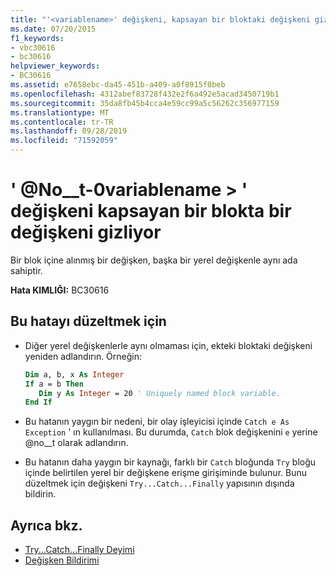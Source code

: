 ```yaml
---
title: "'<variablename>' değişkeni, kapsayan bir bloktaki değişkeni gizliyor"
ms.date: 07/20/2015
f1_keywords:
- vbc30616
- bc30616
helpviewer_keywords:
- BC30616
ms.assetid: e7658ebc-da45-451b-a409-a0f8915f0beb
ms.openlocfilehash: 4312abef83728f432e2f6a492e5acad3450719b1
ms.sourcegitcommit: 35da8fb45b4cca4e59cc99a5c56262c356977159
ms.translationtype: MT
ms.contentlocale: tr-TR
ms.lasthandoff: 09/28/2019
ms.locfileid: "71592059"
---
```

# <a name="variable-variablename-hides-a-variable-in-an-enclosing-block"></a>' @No__t-0variablename > ' değişkeni kapsayan bir blokta bir değişkeni gizliyor
Bir blok içine alınmış bir değişken, başka bir yerel değişkenle aynı ada sahiptir.  
  
 **Hata KIMLIĞI:** BC30616  
  
## <a name="to-correct-this-error"></a>Bu hatayı düzeltmek için  
  
- Diğer yerel değişkenlerle aynı olmaması için, ekteki bloktaki değişkeni yeniden adlandırın. Örneğin:  
  
    ```vb  
    Dim a, b, x As Integer  
    If a = b Then  
       Dim y As Integer = 20 ' Uniquely named block variable.  
    End If  
    ```  
  
- Bu hatanın yaygın bir nedeni, bir olay işleyicisi içinde `Catch e As Exception` ' ın kullanılması. Bu durumda, `Catch` blok değişkenini `e` yerine @no__t olarak adlandırın.  
  
- Bu hatanın daha yaygın bir kaynağı, farklı bir `Catch` bloğunda `Try` bloğu içinde belirtilen yerel bir değişkene erişme girişiminde bulunur. Bunu düzeltmek için değişkeni `Try...Catch...Finally` yapısının dışında bildirin.  
  
## <a name="see-also"></a>Ayrıca bkz.

- [Try...Catch...Finally Deyimi](../../../visual-basic/language-reference/statements/try-catch-finally-statement.md)
- [Değişken Bildirimi](../../../visual-basic/programming-guide/language-features/variables/variable-declaration.md)
